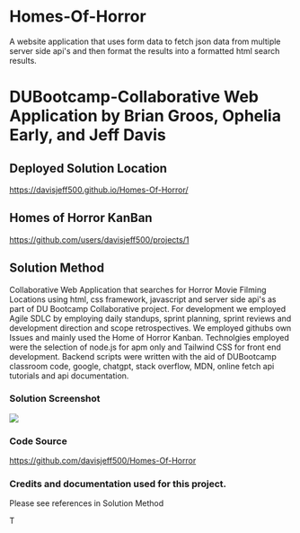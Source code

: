 # Homes-Of-Horror

A website application that uses form data to fetch json data from multiple server side api's and then format the results into a formatted html search results.

# DUBootcamp-Collaborative Web Application by Brian Groos, Ophelia Early, and Jeff Davis

<h2>Deployed Solution Location</h2>

https://davisjeff500.github.io/Homes-Of-Horror/

<h2>Homes of Horror KanBan</h2>

https://github.com/users/davisjeff500/projects/1


<h2>Solution Method</h2>

Collaborative Web Application that searches for Horror Movie Filming Locations using html, css framework, javascript and server side api's as part of DU Bootcamp Collaborative project.  For development we employed Agile SDLC by employing daily standups, sprint planning, sprint reviews and development direction and scope retrospectives.  We employed githubs own Issues and mainly used the Home of Horror Kanban.  Technolgies employed were the selection of node.js for apm only and Tailwind CSS for front end development.  Backend scripts were written with the aid of DUBootcamp classroom code, google, chatgpt, stack overflow, MDN, online fetch api tutorials and api documentation.



<h3>Solution Screenshot</h3>
<img src="assetts/../assets/images/mod2solutionscreen.png">

<h3>Code Source</h3> 

https://github.com/davisjeff500/Homes-Of-Horror


<h3>Credits and documentation used for this project.</h3> 

Please see references in Solution Method


T